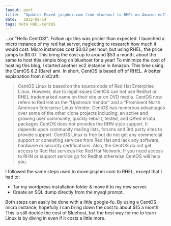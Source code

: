 ```yaml
---
layout: post
title:  "Update: Moved jaspher.com from bluehost to RHEL on Amazon ec2"
date:   2012-08-14
tags: meta RHEL-CentOS
---
```

…or "Hello CentOS!". Follow up: this was pricier than expected. I launched a micro instance of my red hat server, neglecting to research how much it would cost. Micro instances cost $0.02 per hour, but using RHEL, the price jumps to $0.07\. This bring the cost up to around $53 a month, about the same to host this simple blog on bluehost for a year! To minimize the cost of hosting this blog, I started another ec2 instance in Amazon. This time using the CentOS 6.2 (Bare) ami. In short, CentOS is based off of RHEL. A better explanation from nixCraft:

> CentOS Linux is based on the source code of Red Hat Enterprise Linux. However, due to legal issues CentOS can not use Redhat or RHEL trademarked name on their site or on DVD media. CentOS now refers to Red Hat as the “Upstream Vendor” and a “Prominent North American Enterprise Linux Vendor. CentOS has numerous advantages over some of the other clone projects including: an active and growing user community, quickly rebuilt, tested, and QA’ed errata packages CentOS does not provides the RHN style support. It depends upon community mailing lists, forums and 3rd party sites to provide support. CentOS Linux is free but do not get any commercial support or consulting services from Red Hat and lack any software, hardware or security certifications. Also, the CentOS do not get access to Red Hat services like Red Hat Network. If you need access to RHN or support service go for Redhat otherwise CentOS will help you.

I followed the same steps used to move jaspher.com to RHEL, except that I had to:

*   Tar my wordpress installation folder & move it to my new server.
*   Create an SQL dump directly from the mysql prompt.

Both steps can easily be done with a little google-fu. By using a CentOS micro instance, hopefully I can bring down the cost to about $15 a month. This is still double the cost of Bluehost, but the best way for me to learn Linux is by diving in even if it costs a little more.